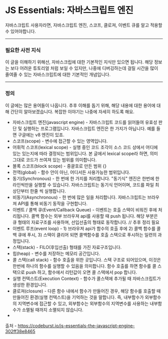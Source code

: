 # JS Essentials: 자바스크립트 엔진

자바스크립트 사용자라면, 자바스크립트 엔진, 스코프, 클로져, 이벤트 큐를 알고 적용할 수 있어야합니다. 

---

### 필요한 사전 지식
이 글을 이해하기 위해선, 자바스크립에 대한 기본적인 지식만 있으면 됩니다. 해당 정보는 보다 어려운 튜토리얼 처럼 보일 수 있지만, 나중에 디버깅하는데 걸릴 시간을 많이 줄여줄 수 있는 자바스크립트에 대한 기본적인 개념입니다. 

---
### 정의
이 글에는 많은 용어들이 나옵니다. 추후 이해를 돕기 위해, 해당 내용에 대한 용어에 대해 간단히 알아보겠습니다. 복잡한 이야기는 나중에 자세히 하도록 해요. 

- 자바스크립트 엔진(javascript engine) - 자바스크립트 코드를 읽어들여 유효성 판단 및 실행하는 프로그램입니다. 자바스크립트 엔진은 한 가지가 아닙니다.  예를 들면 구글에는 v8 엔진이 있죠. 
- 스코프(scope) - 변수에 접근할 수 있는 영역입니다.
- 어휘적 스코프(lexical scope) - 실행 중인 코드 조각이 소스 코드 상에서 어디에 있는 있는지에 따라 결정되는 범위입니다. 본 글에서 lexical scope라 하면, 의미 그대로 코드가 쓰여져 있는 범위를 의미합니다.
- 블록 스코프(block scope) - 중괄호로 만든 범위 {}
- 전역(global) - 함수 안이 아닌, 어디서든 사용가능한 범위입니다.
- 동기(Synchronous) - 한 번에 한 가지를 처리합니다. "동기식" 엔진은 한번에 한 라인씩만을 실행할 수 있습니다. 자바스크립트는 동기식 언어이며, 코드를 파일 최상단부터 한줄 씩 실행합니다.
- 비동기(Asynchronous) - 한 번에 많은 일을 처리합니다. 자바스크립트는 브라우져 API를 통해 비동기 동작을 구현합니다. 
- 이벤트 / 콜백 큐(Event/Callback Queue) - 이벤트는 호출 스택이 비워진 후에 처리됩니다. 콜백 함수는 외부 브라우져 api를 사용할 때 push 됩니다. 해당 부분은 큐 형태의 자료구조를 사용하며, 선입선출의 형태로 동작합니다. // 추후 정리 필요
- 이벤트 루프(event loop) - 1) 브라우져 api가 함수의 호출 후에 2) 콜백 함수를 콜백 큐에 푸시, 3) 스택이 클리어 되면 콜백함수를 호출 스택으로 푸시하는 일련의 과정입니다.
- 스택(stack) - FILO(후입선출) 형태를 가진 자료구조입니다. 
- 힙(heap) - 변수를 저장하는 메모리 공간입니다.
- 콜 스택(call stack) - 함수 호출을 위한 곳입니다. 스택 구조로 되어있으며, 이것은 한번에 하나의 함수를 실행할 수 있음을 의미합니다. 함수 호출를 하면 함수를 콜 스택으로 push 하고, 함수에서 리턴값이 오면 콜 스택에서 pop 합니다. 
- 실행 컨텍스트(Execution Context) - 함수가 콜스택에 추가될 때 자바스크립트가 생성한 환경입니다.
- 클로져(closure) - 다른 함수 내에서 함수가 만들어진 경우, 해당 함수를 호출할 때 만들어진 환경(실행 컨텍스트)을 기억하는 것을 말합니다. 즉, 내부함수가 외부함수의 지역변수에 접근할 수 있고, 외부함수는 외부함수의 지역변수를 사용하는 내부함수가 소멸될 때까지 소멸되지 않습니다.
- 

출처 - https://codeburst.io/js-essentials-the-javascript-engine-302ff38e8465

